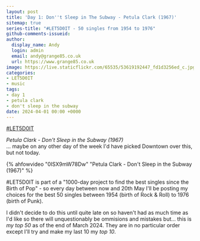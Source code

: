 ```yaml
---
layout: post
title: 'Day 1: Don''t Sleep in The Subway - Petula Clark (1967)'
sitemap: true
series-title: "#LET5D0IT - 50 singles from 1954 to 1976"
github-comments-issueid:
author:
  display_name: Andy
  login: admin
  email: andy@grange85.co.uk
  url: https://www.grange85.co.uk
image: https://live.staticflickr.com/65535/53619192447_fd1d3256ed_c.jpg
categories:
- LET5D0IT
- music
tags:
- day 1
- petula clark
- don't sleep in the subway
date: 2024-04-01 00:00 +0000
---
```

[#LET5D0IT](https://bsky.app/profile/let5d0it.bsky.social)

_Petula Clark - Don't Sleep in the Subway (1967)_  
... maybe on any other day of the week I'd have picked Downtown over this, but not today.

{% ahfowvideo "0ISX9mW78Dw" "Petula Clark - Don't Sleep in the Subway (1967)" %}

#LET5D0IT is part of a "1000-day project to find the best singles since the Birth of Pop" - so every day between now and 20th May I'll be posting my choices for the best 50 singles between 1954 (birth of Rock & Roll) to 1976 (birth of Punk). 

I didn't decide to do this until quite late on so haven't had as much time as I'd like so there will unquestionably be ommisions and mistakes but... this is _my top 50_ as of the end of March 2024. They are in no particular order except I'll try and make my last 10 my _top 10_.
